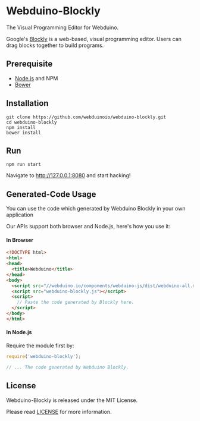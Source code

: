 # Webduino-Blockly

The Visual Programming Editor for Webduino.

Google's [Blockly](https://github.com/google/blockly) is a web-based, visual programming editor. Users can drag blocks together to build programs.

## Prerequisite

- [Node.js](https://nodejs.org) and NPM
- [Bower](http://bower.io)

## Installation

```Shell
git clone https://github.com/webduinoio/webduino-blockly.git
cd webduino-blockly
npm install
bower install
```

## Run

```
npm run start
```

Navigate to <http://127.0.0.1:8080> and start hacking!

## Generated-Code Usage

You can use the code which generated by Webduino Blockly in your own application

Our APIs support both browser and Node.js, here's how you use it:

#### In Browser

```html
<!DOCTYPE html>
<html>
<head>
  <title>Webduino</title>
</head>
<body>
  <script src="//webduino.io/components/webduino-js/dist/webduino-all.min.js"></script>
  <script src="webduino-blockly.js"></script>
  <script>
    // Paste the code generated by Blockly here.
  </script>
</body>
</html>
```

#### In Node.js

Require the module first by:

```javascript
require('webduino-blockly');

// ... The code generated by Webduino Blockly.
```

## License

Webduino-Blockly is released under the MIT License.

Please read [LICENSE](LICENSE) for more information.
